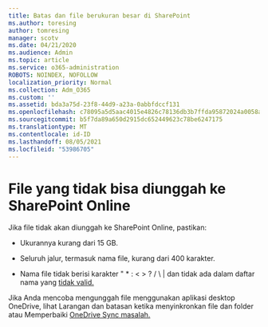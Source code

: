 ```yaml
---
title: Batas dan file berukuran besar di SharePoint
ms.author: toresing
author: tomresing
manager: scotv
ms.date: 04/21/2020
ms.audience: Admin
ms.topic: article
ms.service: o365-administration
ROBOTS: NOINDEX, NOFOLLOW
localization_priority: Normal
ms.collection: Adm_O365
ms.custom: ''
ms.assetid: bda3a75d-23f8-44d9-a23a-0abbfdccf131
ms.openlocfilehash: c78095a5d5aac4015e4826c78136db3b7ffda95872024a0058a7e8f8b2ccef4b
ms.sourcegitcommit: b5f7da89a650d2915dc652449623c78be6247175
ms.translationtype: MT
ms.contentlocale: id-ID
ms.lasthandoff: 08/05/2021
ms.locfileid: "53986705"
---
```

# <a name="files-that-cant-be-uploaded-to-sharepoint-online"></a>File yang tidak bisa diunggah ke SharePoint Online

Jika file tidak akan diunggah ke SharePoint Online, pastikan:
  
- Ukurannya kurang dari 15 GB.
    
- Seluruh jalur, termasuk nama file, kurang dari 400 karakter.
    
- Nama file tidak berisi karakter " \* : \< \> ? / \ | dan tidak ada dalam daftar nama yang [tidak valid.](https://go.microsoft.com/fwlink/?linkid=866430)
    
Jika Anda mencoba mengunggah file menggunakan aplikasi desktop OneDrive, lihat [](https://go.microsoft.com/fwlink/p/?LinkID=717734) Larangan dan batasan ketika menyinkronkan file dan folder atau Memperbaiki [OneDrive Sync masalah.](https://go.microsoft.com/fwlink/?linkid=866431)
  

